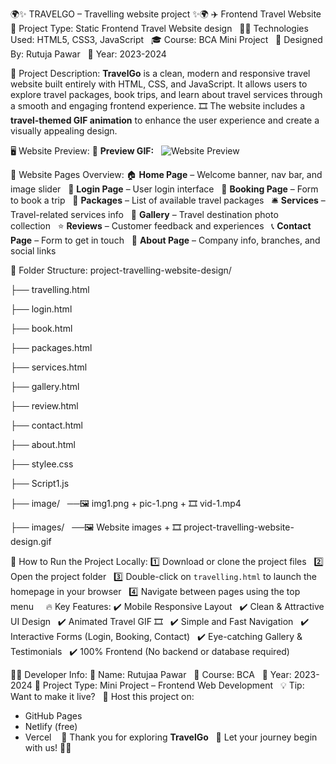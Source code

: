 

🌍✨ TRAVELGO – Travelling website project ✨🌍
✈️ Frontend Travel Website
📁 Project Type: Static Frontend Travel Website design  
👩‍💻 Technologies Used: HTML5, CSS3, JavaScript  
🎓 Course: BCA Mini Project  
🎨 Designed By: Rutuja Pawar  
📅 Year: 2023-2024

📝 Project Description:
**TravelGo** is a clean, modern and responsive travel website built entirely with HTML, CSS, and JavaScript. It allows users to explore travel packages, book trips, and learn about travel services through a smooth and engaging frontend experience.
🎞️ The website includes a **travel-themed GIF animation** to enhance the user experience and create a visually appealing design.
 

🖥️ Website Preview:
🎥 **Preview GIF:**  
![Website Preview](images/website.gif)

📂 Website Pages Overview:
🏠 **Home Page** – Welcome banner, nav bar, and image slider  
🔐 **Login Page** – User login interface  
🧳 **Booking Page** – Form to book a trip  
🎒 **Packages** – List of available travel packages  
🛎️ **Services** – Travel-related services info  
📸 **Gallery** – Travel destination photo collection  
⭐ **Reviews** – Customer feedback and experiences  
📞 **Contact Page** – Form to get in touch  
👥 **About Page** – Company info, branches, and social links


📁 Folder Structure:
project-travelling-website-design/ 

├── travelling.html 

├── login.html  

├── book.html  

├── packages.html 

├── services.html 

├── gallery.html  

├── review.html  

├── contact.html  

├── about.html  

├── stylee.css  

├── Script1.js 

├── image/  
  ──🖼️ img1.png + pic-1.png + 🎞️ vid-1.mp4

├── images/  
 ──🖼️ Website images + 🎞️ project-travelling-website-design.gif  


🚀 How to Run the Project Locally:
1️⃣ Download or clone the project files  
2️⃣ Open the project folder  
3️⃣ Double-click on `travelling.html` to launch the homepage in your browser  
4️⃣ Navigate between pages using the top menu  
 
🔥 Key Features:
✔️ Mobile Responsive Layout  
✔️ Clean & Attractive UI Design  
✔️ Animated Travel GIF 🎞️  
✔️ Simple and Fast Navigation  
✔️ Interactive Forms (Login, Booking, Contact)  
✔️ Eye-catching Gallery & Testimonials  
✔️ 100% Frontend (No backend or database required)

👩‍💻 Developer Info:
👤 Name: Rutujaa Pawar  
🏫 Course: BCA  
📅 Year: 2023-2024
📍 Project Type: Mini Project – Frontend Web Development
 
💡 Tip:
Want to make it live?  
🎯 Host this project on:  
- GitHub Pages  
- Netlify (free)  
- Vercel
    
🚀 Thank you for exploring **TravelGo**  
🧭 Let your journey begin with us! 🌴🛫
